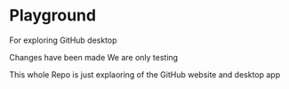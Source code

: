 # Playground
For exploring GitHub desktop


Changes have been made 
We are only testing

This whole Repo is just explaoring of the GitHub website and desktop app
